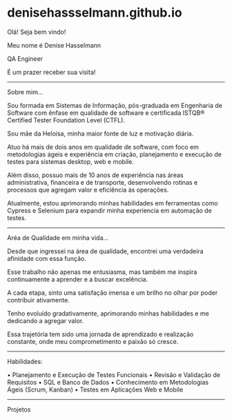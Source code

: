 # denisehassselmann.github.io

Olá! Seja bem vindo!

Meu nome é Denise Hasselmann

QA Engineer

É um prazer receber sua visita!

__________________________________________________________________________________________________________________________________________________________________________
Sobre mim...

Sou formada em Sistemas de Informação, pós-graduada em Engenharia de Software com ênfase em qualidade de software e certificada ISTQB® Certified Tester Foundation Level (CTFL).

Sou mãe da Heloísa, minha maior fonte de luz e motivação diária.

Atuo há mais de dois anos em qualidade de software, com foco em metodologias ágeis e experiência em criação, planejamento e execução de testes para sistemas desktop, web e mobile.

Além disso, possuo mais de 10 anos de experiência nas áreas administrativa, financeira e de transporte, desenvolvendo rotinas e processos que agregam valor e eficiência às operações.

Atualmente, estou aprimorando minhas habilidades em ferramentas como Cypress e Selenium para expandir minha experiencia em automação de testes.


_____________________________________________________________________________________________________________________________________________________________________________________
Aréa de Qualidade em minha vida...

Desde que ingressei na área de qualidade, encontrei uma verdadeira afinidade com essa função.

Esse trabalho não apenas me entusiasma, mas também me inspira continuamente a aprender e a buscar excelência.

A cada etapa, sinto uma satisfação imensa e um brilho no olhar por poder contribuir ativamente.

Tenho evoluído gradativamente, aprimorando minhas habilidades e me dedicando a agregar valor.

Essa trajetória tem sido uma jornada de aprendizado e realização constante, onde meu comprometimento e paixão só cresce.


_________________________________________________________________________________________________________________________________________________________________________
Habilidades:

• Planejamento e Execução de Testes Funcionais 
• Revisão e Validação de Requisitos
• SQL e Banco de Dados 
• Conhecimento em Metodologias Ágeis (Scrum, Kanban) 
• Testes em Aplicações Web e Mobile


____________________________________________________________________________________________________________________________________________________________________________
Projetos

